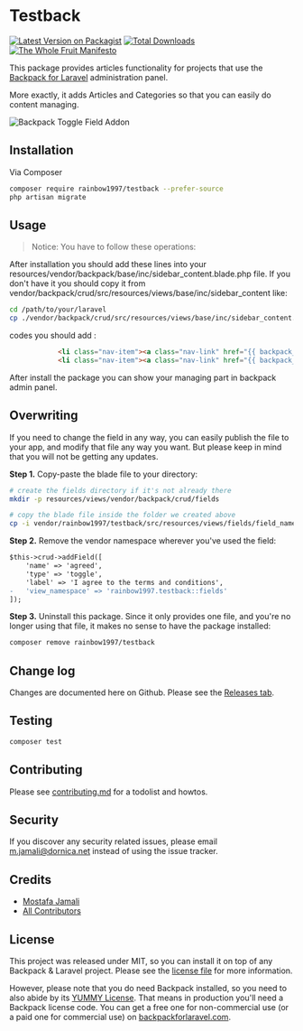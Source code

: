 # Testback

[![Latest Version on Packagist][ico-version]][link-packagist]
[![Total Downloads][ico-downloads]][link-downloads]
[![The Whole Fruit Manifesto](https://img.shields.io/badge/writing%20standard-the%20whole%20fruit-brightgreen)](https://github.com/the-whole-fruit/manifesto)


This package provides articles functionality for projects that use the [Backpack for Laravel](https://backpackforlaravel.com/) administration panel. 

More exactly, it adds Articles and Categories so that you can easily do content managing.



![Backpack Toggle Field Addon](https://via.placeholder.com/600x250?text=screenshot+needed)


## Installation

Via Composer

``` bash
composer require rainbow1997/testback --prefer-source
php artisan migrate
```

## Usage

> Notice: You have to follow these operations:

After installation you should add these lines into your resources/vendor/backpack/base/inc/sidebar_content.blade.php file. 
If you don't have it you should copy it 
from vendor/backpack/crud/src/resources/views/base/inc/sidebar_content like:
```bash
cd /path/to/your/laravel
cp ./vendor/backpack/crud/src/resources/views/base/inc/sidebar_content.blade.php ./resources/views/vendor/backpack/base/inc/sidebar_content.blade.php
```
codes you should add :
```html
            <li class="nav-item"><a class="nav-link" href="{{ backpack_url('article') }}"><i class="nav-icon la la-magic"></i> Articles</a></li>
            <li class="nav-item"><a class="nav-link" href="{{ backpack_url('category') }}"><i class="nav-icon la la-magic"></i> Categories</a></li>

```
After install the package you can show your managing part in backpack admin panel.



## Overwriting


If you need to change the field in any way, you can easily publish the file to your app, and modify that file any way you want. But please keep in mind that you will not be getting any updates.

**Step 1.** Copy-paste the blade file to your directory:
```bash
# create the fields directory if it's not already there
mkdir -p resources/views/vendor/backpack/crud/fields

# copy the blade file inside the folder we created above
cp -i vendor/rainbow1997/testback/src/resources/views/fields/field_name.blade.php resources/views/vendor/backpack/crud/fields/field_name.blade.php
```

**Step 2.** Remove the vendor namespace wherever you've used the field:
```diff
$this->crud->addField([
    'name' => 'agreed',
    'type' => 'toggle',
    'label' => 'I agree to the terms and conditions',
-   'view_namespace' => 'rainbow1997.testback::fields'
]);
```

**Step 3.** Uninstall this package. Since it only provides one file, and you're no longer using that file, it makes no sense to have the package installed:
```bash
composer remove rainbow1997/testback
```

## Change log

Changes are documented here on Github. Please see the [Releases tab](https://github.com/rainbow1997/testback/releases).

## Testing

``` bash
composer test
```

## Contributing

Please see [contributing.md](contributing.md) for a todolist and howtos.

## Security

If you discover any security related issues, please email m.jamali@dornica.net instead of using the issue tracker.

## Credits

- [Mostafa Jamali][link-author]
- [All Contributors][link-contributors]

## License

This project was released under MIT, so you can install it on top of any Backpack & Laravel project. Please see the [license file](license.md) for more information. 

However, please note that you do need Backpack installed, so you need to also abide by its [YUMMY License](https://github.com/Laravel-Backpack/CRUD/blob/master/LICENSE.md). That means in production you'll need a Backpack license code. You can get a free one for non-commercial use (or a paid one for commercial use) on [backpackforlaravel.com](https://backpackforlaravel.com).


[ico-version]: https://img.shields.io/packagist/v/rainbow1997/testback.svg?style=flat-square
[ico-downloads]: https://img.shields.io/packagist/dt/rainbow1997/testback.svg?style=flat-square

[link-packagist]: https://packagist.org/packages/rainbow1997/testback
[link-downloads]: https://packagist.org/packages/rainbow1997/testback
[link-author]: https://github.com/rainbow1997
[link-contributors]: ../../contributors
